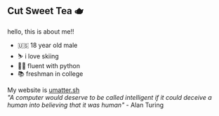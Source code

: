 ## Cut Sweet Tea 🫖

hello, this is about me!!
- 🇺🇸 18 year old male
- ⛷️ i love skiing
- 🧑‍💻 fluent with python
- 📚 freshman in college

My website is <a href="https://umatter.sh/">umatter.sh</a> <br>
*"A computer would deserve to be called intelligent if it could deceive a human into believing that it was human"* - Alan Turing
